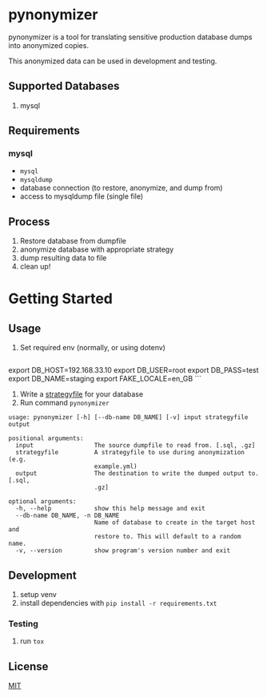 # pynonymizer

pynonymizer is a tool for translating sensitive production database dumps into anonymized copies.

This anonymized data can be used in development and testing.
## Supported Databases
1. mysql

## Requirements
### mysql
* `mysql`
* `mysqldump`
* database connection (to restore, anonymize, and dump from)
* access to mysqldump file (single file)

## Process
1. Restore database from dumpfile
1. anonymize database with appropriate strategy
1. dump resulting data to file
1. clean up!

# Getting Started

## Usage
1. Set required env (normally, or using dotenv)
    ```
export DB_HOST=192.168.33.10
export DB_USER=root
export DB_PASS=test
export DB_NAME=staging
export FAKE_LOCALE=en_GB
    ```
1. Write a [strategyfile](/doc/strategyfiles.md) for your database
1. Run command `pynonymizer`
```
usage: pynonymizer [-h] [--db-name DB_NAME] [-v] input strategyfile output

positional arguments:
  input                 The source dumpfile to read from. [.sql, .gz]
  strategyfile          A strategyfile to use during anonymization (e.g.
                        example.yml)
  output                The destination to write the dumped output to. [.sql,
                        .gz]

optional arguments:
  -h, --help            show this help message and exit
  --db-name DB_NAME, -n DB_NAME
                        Name of database to create in the target host and
                        restore to. This will default to a random name.
  -v, --version         show program's version number and exit
```

## Development
1. setup venv
2. install dependencies with `pip install -r requirements.txt`

### Testing
1. run `tox`


## License

[MIT](LICENSE)
